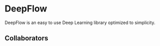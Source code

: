 # DeepFlow
DeepFlow is an easy to use Deep Learning library optimized to simplicity.

## Collaborators

